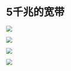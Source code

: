 # 5千兆的宽带

![](/others/5千兆的宽带/1.png)

![](/others/5千兆的宽带/2.png)

![](/others/5千兆的宽带/3.png)

![](/others/5千兆的宽带/4.png)
